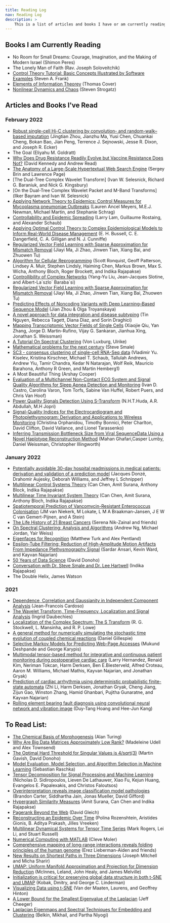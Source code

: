 ```yaml
---
title: Reading Log
nav: Reading Log
description: >
    This is a list of articles and books I have or am currently reading.
---
```


## Books I am Currently Reading
- No Room for Small Dreams: Courage, Imagination, and the Making of Modern Israel (Shimon Peres)
- The Lonely Man of Faith (Rav. Joseph Soloveitchik)
- [Control Theory Tutorial: Basic Concepts Illustrated by Software Examples](https://library.oapen.org/bitstream/id/ca08ee4d-3639-43d0-81b7-f53ebdfd1e03/1002170.pdf) Steven A. Frank)
- [Elements of Information Theorey](https://drive.google.com/file/d/1zQ6PUNGxg1kgJyIcyO2JKJmuTRHU6JI2/view) (Thomas Cover)
- <a href="https://www.biodyn.ro/course/literatura/Nonlinear_Dynamics_and_Chaos_2018_Steven_H._Strogatz.pdf">Nonlinear Dynamics and Chaos</a> (Steven Strogatz)

## Articles and Books I've Read

### February 2022
- [Robust single-cell Hi-C clustering by convolution- and random-walk–based imputation](https://drive.google.com/file/d/1ELgm70_0Q8slanpIORQePjvLG2oWAjwe/view) (Jingtian Zhou, Jianzhu Ma, Yusi Chen, Chuankai Cheng, Bokan Bao, Jian Peng, Terrence J. Sejnowski, Jesse R. Dixon, and Joseph R. Ecker)
- The Goal (Eliyahu M. Goldratt)
- [Why Does Drug Resistance Readily Evolve but Vaccine Resistance Does Not?](https://royalsocietypublishing.org/doi/10.1098/rspb.2016.2562) (David Kennedy and Andrew Read)
- [The Anatomy of a Large-Scale Hypertextual Web Search Engine](https://snap.stanford.edu/class/cs224w-readings/Brin98Anatomy.pdf) (Sergey Brin and Lawrence Page)
- [The Dual-Tree Complex Wavelet Transform]<!-- In an email from Jonathan on 1/25/2022 --> (Ivan W. Selesnick, Richard G. Baraniuk, and Nick G. Kingsbury)
- [On the Dual-Tree Complex Wavelet Packet and M-Band Transforms]<!-- In an email from Jonathan on 1/25/2022 --> (̇Ilker Bayram and Ivan W. Selesnick)
- [Applying Network Theory to Epidemics: Control Measures for Mycoplasma pneumoniae Outbreaks](https://www.ncbi.nlm.nih.gov/pmc/articles/PMC3369603/pdf/02-0188.pdf) (Lauren Ancel Meyers, M.E.J. Newman, Michael Martin, and Stephanie Schrag)
- [Controllability and Epidemic Spreading](http://snap.stanford.edu/class/cs224w-2015/projects_2015/Controllability_and_epidemic_spreading.pdf) (Larry Lam, Guillaume Rostaing, and Alexander Schaub)
- [Applying Optimal Control Theory to Complex Epidemiological Models to Inform Real-World Disease Management](https://royalsocietypublishing.org/doi/pdf/10.1098/rstb.2018.0284) (E. H. Bussell, C. E. Dangerfield, C. A. Gilligan and N. J. Cunniffe)
- [Regularized Vector Field Learning with Sparse Approximation for Mismatch Removal](https://www.vlrlab.net/admin/uploads/avatars/Regularized_vector_field_learning_with_sparse_approximation_for_mismatch_removal.pdf) (Jiayi Ma, Ji Zhao, Jinwen Tian, Xiang Bai, and Zhuowen Tu)
- [Algorithm for Cellular Reprogramming](https://www.pnas.org/content/pnas/114/45/11832.full.pdf) (Scott Ronquist, Geoff Patterson, Lindsey A. Muir, Stephen Lindsly, Haiming Chen, Markus Brown, Max S. Wicha, Anthony Bloch, Roger Brockett, and Indika Rajapakse)
- [Controllibility of Complex Networks](https://barabasi.com/f/329.pdf) (Yang-Yu Liu, Jean-Jacques Slotine, and Albert-La´szlo´ Baraba´si)
- [Regularized Vector Field Learning with Sparse Approximation for Mismatch Removal](https://drive.google.com/file/d/1w0k3jZtZhAORDLY96HFtEqbR64kp1W7g/view?usp=sharing) (Jiayi Ma, Ji Zhao, Jinwen Tian, Xiang Bai, Zhuowen Tu)
- [Predicting Effects of Noncoding Variants with Deep Learning–Based Sequence Model](https://www.nature.com/articles/nmeth.3547) (Jian Zhou & Olga Troyanskaya)
- [A novel approach for data integration and disease subtyping](https://drive.google.com/file/d/1JEy2Y7URtQnIm9eB8s9lOVQ3uAHZozFf/view?usp=sharing) (Tin Nguyen, Rebecca Tagett, Diana Diaz, and Sorin Draghici)
- [Mapping Transcriptomic Vector Fields of Single Cells](https://drive.google.com/file/d/1qR7j10VyNu1TRD5uRdoI2D4RwwLJFfud/view?usp=sharing) (Xiaojie Qiu, Yan Zhang, Jorge D. Martin-Rufino, Vijay G. Sankaran, Jianhua Xing, Jonathan S. Weissman)
- [A Tutorial On Spectral Clustering](https://drive.google.com/file/d/1Jq9MBRMxDfgnnSZmeVtrYvOb2-vksEIS/view) (Von Luxburg, Ulrike)
- [Mathematical problems for the next century](https://drive.google.com/file/d/1NTW_cTjlAcLgezxLp8aufxxojaJNKFlk/view) (Steve Smale)
- [SC3 - consensus clustering of single-cell RNA-Seq data](https://pubmed.ncbi.nlm.nih.gov/28346451/) (Vladimir Yu. Kiselev, Kristina Kirschner, Michael T. Schaub, Tallulah Andrews, Andrew Yiu, Tamir Chandra, Kedar N Natarajan, Wolf Reik, Mauricio Barahona, Anthony R Green, and Martin Hemberg1)
- A Most Beautiful Thing (Arshay Cooper)
- [Evaluation of a Multichannel Non-Contact ECG System and Signal Quality Algorithms for Sleep Apnea Detection and Monitoring](https://www.ncbi.nlm.nih.gov/pmc/articles/PMC5855940/pdf/sensors-18-00577.pdf) (Ivan D. Castro, Carolina Varon, Tom Torfs, Sabine Van Huffel, Robert Puers, and Chris Van Hoof)
- [Power Quality Signals Detection Using S-Transform](https://core.ac.uk/download/pdf/235644898.pdf) (N.H.T.Huda, A.R. Abdullah, M.H Jopri)
- [Signal-Quality Indices for the Electrocardiogram and Photoplethysmogram: Derivation and Applications to Wireless Monitoring](https://ieeexplore.ieee.org/stamp/stamp.jsp?tp=&arnumber=6862843) (Christina Orphanidou, Timothy Bonnici, Peter Charlton, David Clifton, David Vallance, and Lionel Tarassenko)
- [Inferring Transmission Bottleneck Size from Viral SequenceData Using a Novel Haplotype Reconstruction Method](https://journals.asm.org/doi/epdf/10.1128/JVI.00014-20) (Mahan Ghafari,Casper Lumby, Daniel Weissman, Christopher Illingworth)

### January 2022
- [Potentially avoidable 30-day hospital readmissions in medical patients: derivation and validation of a prediction model](https://jamanetwork.com/journals/jamainternalmedicine/fullarticle/1672282) (Jacques Donzé, Drahomir Aujesky, Deborah Williams, and Jeffrey L Schnipper)
- [Multilinear Control Systems Theory](https://drive.google.com/file/d/1F0ZGoVWeKSWemXvSp6ilTwLS8N7j6n71/view) (Can Chen, Amit Surana, Anthony Block, Indika Rajapakse)
- [Multilinear Time Invariant System Theory](https://drive.google.com/file/d/1LATMTiwkxjBT3_oI5PODA5FnmE2gtkyE/view) (Can Chen, Amit Surana, Anthony Bloch, Indika Rajapakse)
- [Spatiotemporal Prediction of Vancomycin-Resistant Enterococcus Colonisation](https://pubmed.ncbi.nlm.nih.gov/35057734/) (JM van Niekerk, M Lokate, L M A Braakman-Jansen, J E W C van Gemert-Pijnen, and A Stein)
- [The Life History of 21 Breast Cancers](https://pubmed.ncbi.nlm.nih.gov/22608083/) (Serena Nik-Zainal and friends)
- [On Spectral Clustering: Analysis and Algorithms](https://ai.stanford.edu/~ang/papers/nips01-spectral.pdf) (Andrew Ng, Michael Jordan, Yair Weiss)
- [Eigenfaces for Recognition](https://drive.google.com/file/d/1JvFdAp15uf1UGlJS30TNducVE5BNcpTp/view) (Matthew Turk and Alex Pentland)
- [Epsilon-Tube Filtering: Reduction of High-Amplitude Motion Artifacts From Impedance Plethysmography Signal](https://ieeexplore.ieee.org/stamp/stamp.jsp?arnumber=6785963) (Sardar Ansari, Kevin Ward, and Kayvan Najarian)
- [50 Years of Data Science](https://drive.google.com/file/d/1x9ZsIo8mhINNjHlGd5r_q7jEyKNlMOk8/view) (David Donoho)
- [Conversation with Dr. Steve Smale and Dr. Lee Hartwell](https://drive.google.com/file/d/1GfW_AD97HGbRa2yVuNK-Uix49piaEh2P/view) (Indika Rajapakse)
- The Double Helix, James Watson

### 2021
- [Dependence, Correlation and Gaussianity in Independent Component Analysis](https://www.jmlr.org/papers/volume4/cardoso03a/cardoso03a.pdf) (Jean-Francois Cardoso)
- [The Wavelet Transform, Time-Frequency, Localization and Signal Analysis](https://services.math.duke.edu/~ingrid/publications/ieee36-1990.pdf) (Ingrid Daubechies)
- [Localization of the Complex Spectrum: The S Transform](http://citeseerx.ist.psu.edu/viewdoc/download?doi=10.1.1.462.1500&rep=rep1&type=pdf) (R. G. Stockwell, L. Mansinha, and R. P. Lowe)
- [A general method for numerically simulating the stochastic time evolution of coupled chemical reactions](https://www.sciencedirect.com/science/article/pii/0021999176900413) (Daniel Gillespie)
- [Selective Markov Models for Predicting Web-Page Accesses](https://archive.siam.org/meetings/sdm01/pdf/sdm01_04.pdf) (Mukund Deshpande and George Karypis)
- [Multimodal tensor-based method for integrative and continuous patient monitoring during postoperative cardiac care](https://www.sciencedirect.com/science/article/pii/S0933365721000257) (Larry Hernandez, Renaid Kim, Neriman Tokcan, Harm Derksen, Ben E.Biesterveld, Alfred Croteau, Aaron  M. Williams, Michael Mathis, Kayvan Najarian, and Jonathan Gryak)
- [Prediction of cardiac arrhythmia using deterministic probabilistic finite-state automata](https://www.sciencedirect.com/science/article/pii/S1746809420303347) (Zhi Li, Harm Derksen, Jonathan Gryak, Cheng Jiang, Zijun Gao, Winston Zhang, Hamid Ghanbari, Pujitha Gunaratne, and Kayvan Najarian)
- [Rolling element bearing fault diagnosis using convolutional neural network and vibration image](https://www.sciencedirect.com/science/article/abs/pii/S1389041717303261) (Duy-Tang Hoang and Hee-Jun Kang)

## To Read List:
- [The Chemical Basis of Morphogenesis](https://www.dna.caltech.edu/courses/cs191/paperscs191/turing.pdf) (Alan Turing)
- [Why Are Big Data Matrices Approximately Low Rank?](https://drive.google.com/file/d/1UvWK3nFKOvP_ik7cAqqbsUfKJeO02cP4/view) (Madeleine Udell and Alex Townsend)
- [The Optimal Hard Threshold for Singular Values is 4/sqrt(3)](https://drive.google.com/file/d/1MAKkzKU9BJlD-pEJ__4e9jRmKvLhiDyq/view) (Martin Gavish, David Donoho)
- [Model Evaluation, Model Selection, and Algorithm Selection in Machine Learning](https://arxiv.org/abs/1811.12808) (Sebastian Raschka)
- [Tensor Decomposition for Signal Processing and Machine Learning](https://arxiv.org/pdf/1607.01668.pdf) (Nicholas D. Sidiropoulos,  Lieven De Lathauwer, Xiao Fu, Kejun
Huang,  Evangelos E. Papalexakis, and Christos Faloutsos)
- [Overinterpretation reveals image classification model pathologies](https://arxiv.org/pdf/2003.08907.pdf) (Brandon Carter, Siddhartha Jain, Jonas Mueller, David Gifford)
- [Hypergraph Similarity Measures](https://drive.google.com/file/d/1nnG30anFDVJnVE-T5ai80dPaVMjIGWgz/view) (Amit Surana, Can Chen and Indika Rajapakse)
- [Pagerank Beyond the Web](https://arxiv.org/pdf/1407.5107.pdf) (David Gleich)
- [Reconstructing an Epidemic Over Time](https://faculty.cc.gatech.edu/~badityap/papers/cult-kdd16.pdf) (Polina Rozenshtein, Aristides Gionis, B. Aditya Prakash, Jilles Vreeken)
- [Multilinear Dynamical Systems for Tensor Time Series](https://people.eecs.berkeley.edu/~russell/papers/nips13-tensor.pdf) (Mark Rogers, Lei Li, and Stuart Russell)
- [Numerical Computing with MATLAB](https://www.mathworks.com/moler/chapters.html) (Cleve Moler)
- [Comprehensive mapping of long-range interactions reveals folding principles of the human genome](https://drive.google.com/file/d/1BoAGH7ADa12dVTb0szxa5rND-C1iVJ5Z/view) (Erez Lieberman-Aiden and friends)
- [New Results on Shortest Paths in Three Dimensions](http://www.ams.sunysb.edu/~jsbm/papers/p166-mitchell.pdf) (Joseph Mitchell and Micha Sharir)
- [UMAP: Uniform Manifold Approximation and Projection for Dimension Reduction](https://drive.google.com/file/d/1qnqFYC8s1moQT5mwVoVqhZDrM5EkhjCd/view) (McInnes, Leland, John Healy, and James Melville)
- [Initialization is critical for preserving global data structure in both t-SNE and UMAP](https://drive.google.com/file/d/1RbEHfvDSbSha_V-nQeNGxtkJrmoukXRg/view) (Kobak, Dmitry, and George C. Linderman)
- [Visualizing Data using t-SNE](https://drive.google.com/file/d/1_BXHVPyLNqJyUF7cacZAxAgvspToRQXj/view) (Van der Maaten, Laurens, and Geoffrey Hinton)
- [A Lower Bound for the Smallest Eigenvalue of the Laplacian](https://drive.google.com/file/d/1jBwKUSAdDHnEzmDZa1gQY_rRcnHA71N2/view) (Jeff Cheeger)
- [Laplacian Eigenmaps and Spectral Techniques for Embedding and Clustering](https://drive.google.com/file/d/1mIr8h8w9Eb5r193ovPC9NedVJWH3WIfZ/view) (Belkin, Mikhail, and Partha Niyogi)
